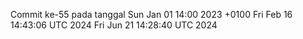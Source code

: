 Commit ke-55 pada tanggal Sun Jan 01 14:00 2023 +0100
Fri Feb 16 14:43:06 UTC 2024
Fri Jun 21 14:28:40 UTC 2024

